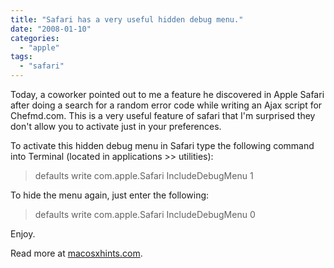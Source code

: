 ```yaml
---
title: "Safari has a very useful hidden debug menu."
date: "2008-01-10"
categories: 
  - "apple"
tags: 
  - "safari"
---
```


Today, a coworker pointed out to me a feature he discovered in Apple Safari after doing a search for a random error code while writing an Ajax script for Chefmd.com. This is a very useful feature of safari that I'm surprised they don't allow you to activate just in your preferences.

To activate this hidden debug menu in Safari type the following command into Terminal (located in applications >> utilities):

> defaults write com.apple.Safari IncludeDebugMenu 1

To hide the menu again, just enter the following:

> defaults write com.apple.Safari IncludeDebugMenu 0

Enjoy.

Read more at [macosxhints.com](http://www.macosxhints.com/article.php?story=20030110063041629).
